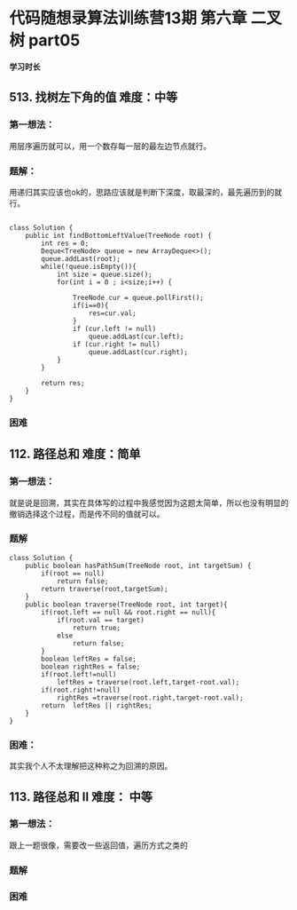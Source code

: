 # 代码随想录算法训练营13期 第六章 二叉树 part05 
 
 **学习时长**
 
## 513. 找树左下角的值 难度：中等


### 第一想法：

用层序遍历就可以，用一个数存每一层的最左边节点就行。

### 题解：

用递归其实应该也ok的，思路应该就是判断下深度，取最深的，最先遍历到的就行。
~~~

class Solution {
    public int findBottomLeftValue(TreeNode root) {
        int res = 0;
        Deque<TreeNode> queue = new ArrayDeque<>();
        queue.addLast(root);
        while(!queue.isEmpty()){
            int size = queue.size();
            for(int i = 0 ; i<size;i++) {
                
                TreeNode cur = queue.pollFirst();
                if(i==0){
                    res=cur.val;
                }
                if (cur.left != null)
                    queue.addLast(cur.left);
                if (cur.right != null)
                    queue.addLast(cur.right);
            }
        }
        
        return res;
    }
}

~~~

### 困难


## 112. 路径总和 难度：简单


### 第一想法：

就是说是回溯，其实在具体写的过程中我感觉因为这题太简单，所以也没有明显的撤销选择这个过程，而是传不同的值就可以。



### 题解

~~~
class Solution {
    public boolean hasPathSum(TreeNode root, int targetSum) {
        if(root == null)
            return false;
        return traverse(root,targetSum);
    }
    public boolean traverse(TreeNode root, int target){
        if(root.left == null && root.right == null){
            if(root.val == target)
                return true;
            else
                return false;
        }
        boolean leftRes = false;
        boolean rightRes = false;
        if(root.left!=null)
            leftRes = traverse(root.left,target-root.val);
        if(root.right!=null)
            rightRes =traverse(root.right,target-root.val);
        return  leftRes || rightRes;
    }
}

~~~


### 困难：

其实我个人不太理解把这种称之为回溯的原因。



## 113. 路径总和 II 难度： 中等


### 第一想法：

跟上一题很像，需要改一些返回值，遍历方式之类的

### 题解

### 困难
